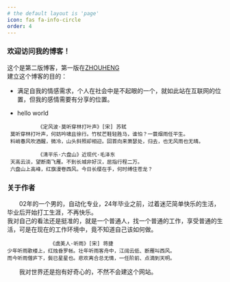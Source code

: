 ```yaml
---
# the default layout is 'page'
icon: fas fa-info-circle
order: 4
---
```



### 欢迎访问我的博客！

这个是第二版博客，第一版在[ZHOUHENG](https://bjkjkzhou.github.io/zhouheng/)  
建立这个博客的目的：

- 满足自我的情感需求，个人在社会中是不起眼的一个，就如此站在互联网的位置，但我的感情需要有分享的位置。

- hello world

```
          《定风波·莫听穿林打叶声》[宋] 苏轼
 莫听穿林打叶声，何妨吟啸且徐行。竹杖芒鞋轻胜马，谁怕？一蓑烟雨任平生。
 料峭春风吹酒醒，微冷，山头斜照却相迎。回首向来萧瑟处，归去，也无风雨也无晴。                                                                       
```

```
          《清平乐·六盘山》近现代·毛泽东
 天高云淡，望断南飞雁。不到长城非好汉，屈指行程二万。
 六盘山上高峰，红旗漫卷西风。今日长缨在手，何时缚住苍龙？
```


### 关于作者

&emsp;&emsp;02年的一个男的，自动化专业，24年毕业之前，过着迷茫简单快乐的生活，毕业后开始打工生涯，不再快乐。  
我对自己的看法还是挺准的，就是一个普通人，找一个普通的工作，享受普通的生活，可是在现在的工作环境中，竟不知道自己该如何做。

```
              《虞美人·听雨》[宋] 蒋捷
少年听雨歌楼上，红烛昏罗帐。壮年听雨客舟中，江阔云低、断雁叫西风。
而今听雨僧庐下，鬓已星星也。悲欢离合总无情，一任阶前、点滴到天明。
```

&emsp;&emsp;我对世界还是抱有好奇心的，不然不会建这个网站。
